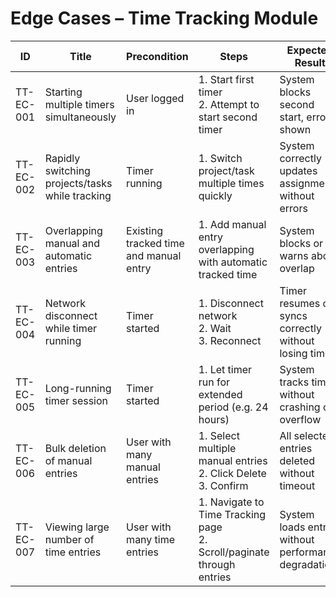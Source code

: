 # Edge Cases – Time Tracking Module

| ID          | Title                                           | Precondition                           | Steps                                                                     | Expected Result                                      | Actual Result | Status |
|-------------|-------------------------------------------------|----------------------------------------|---------------------------------------------------------------------------|------------------------------------------------------|---------------|--------|
| TT-EC-001   | Starting multiple timers simultaneously         | User logged in                         | 1. Start first timer <br> 2. Attempt to start second timer                | System blocks second start, error shown              |               |        |
| TT-EC-002   | Rapidly switching projects/tasks while tracking | Timer running                          | 1. Switch project/task multiple times quickly                             | System correctly updates assignment without errors   |               |        |
| TT-EC-003   | Overlapping manual and automatic entries        | Existing tracked time and manual entry | 1. Add manual entry overlapping with automatic tracked time               | System blocks or warns about overlap                 |               |        |
| TT-EC-004   | Network disconnect while timer running          | Timer started                          | 1. Disconnect network <br> 2. Wait <br> 3. Reconnect                      | Timer resumes or syncs correctly without losing time |               |        |
| TT-EC-005   | Long-running timer session                      | Timer started                          | 1. Let timer run for extended period (e.g. 24 hours)                      | System tracks time without crashing or overflow      |               |        |
| TT-EC-006   | Bulk deletion of manual entries                 | User with many manual entries          | 1. Select multiple manual entries <br> 2. Click Delete <br> 3. Confirm    | All selected entries deleted without timeout         |               |        |
| TT-EC-007   | Viewing large number of time entries            | User with many time entries            | 1. Navigate to Time Tracking page <br> 2. Scroll/paginate through entries | System loads entries without performance degradation |               |        |